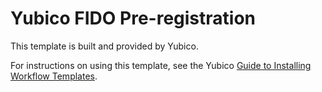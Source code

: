 # Yubico FIDO Pre-registration

This template is built and provided by Yubico. 

For instructions on using this template, see the Yubico [Guide to Installing Workflow Templates](https://console.yubico.com/help/prereg-shipments.html#installing-workflow-templates).

